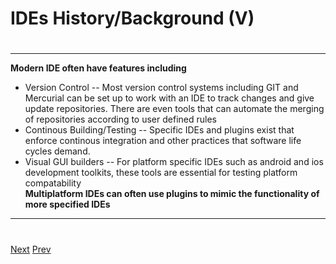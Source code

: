 # IDEs History/Background (V)
# 
***
 **Modern IDE often have features including** 
* Version Control -- Most version control systems including GIT and Mercurial can be set up to work with an IDE to track changes and give update repositories. There are even tools that can automate the merging of repositories according to user defined rules
* Continous Building/Testing -- Specific IDEs and plugins exist that enforce continous integration and other practices that software life cycles demand.
* Visual GUI builders -- For platform specific IDEs such as android and ios development toolkits, these tools are essential for testing platform compatability   
 **Multiplatform IDEs can often use plugins to mimic the functionality of more specified IDEs**
***
# 
[Next](https://github.com/AustinCerny/CSCI582_Presentation2_IDEs/blob/master/slide08.md)
[Prev](https://github.com/AustinCerny/CSCI582_Presentation2_IDEs/blob/master/slide06.md)

